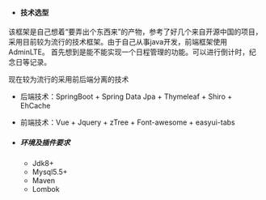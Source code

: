 - #### 技术选型
该框架是自己想着“要弄出个东西来”的产物，参考了好几个来自开源中国的项目，采用目前较为流行的技术框架。由于自己从事java开发，前端框架使用AdminLTE。
首先想到是能不能实现一个日程管理的功能。可以进行倒计时，纪念日等记录。

现在较为流行的采用前后端分离的技术

- 后端技术：SpringBoot + Spring Data Jpa + Thymeleaf + Shiro + EhCache
- 前端技术：Vue + Jquery + zTree + Font-awesome + easyui-tabs

- ##### 环境及插件要求
   - Jdk8+
   - Mysql5.5+
   - Maven
   - Lombok